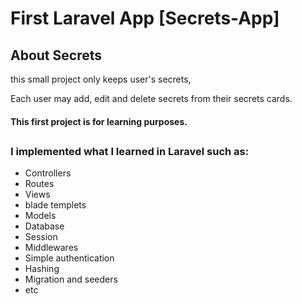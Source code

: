 # First Laravel App [Secrets-App]

## About Secrets

this small project only keeps user's secrets,

Each user may add, edit and delete secrets from their secrets cards.

#### This first project is for learning purposes.
## 
### I implemented what I learned in Laravel such as:

- Controllers
- Routes
- Views
- blade templets
- Models
- Database
- Session
- Middlewares
- Simple authentication
- Hashing
- Migration and seeders
- etc

